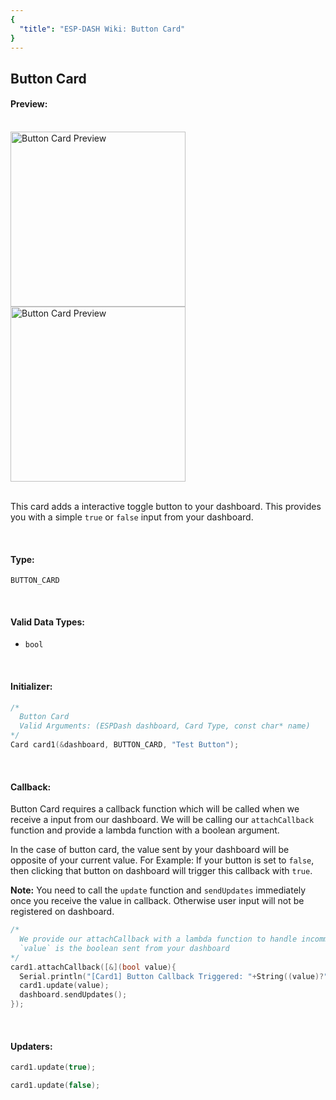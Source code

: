 ```yaml
---
{
  "title": "ESP-DASH Wiki: Button Card"
}
---
```

## Button Card


#### Preview:
<br>

<img src="~@assets/toggle-button-inactive.png" width="280px" alt="Button Card Preview">
<img src="~@assets/toggle-button-active.png" width="280px" alt="Button Card Preview">

<br>
<br>

This card adds a interactive toggle button to your dashboard. This provides you with a simple `true` or `false` input from your dashboard.

<br>

#### Type:
`BUTTON_CARD`

<br>

#### Valid Data Types:
- `bool`

<br>

#### Initializer:
```cpp
/* 
  Button Card
  Valid Arguments: (ESPDash dashboard, Card Type, const char* name)
*/
Card card1(&dashboard, BUTTON_CARD, "Test Button");
```

<br>

#### Callback:
Button Card requires a callback function which will be called when we receive a input from our dashboard. We will be calling our `attachCallback` function and provide a lambda function with a boolean argument.

In the case of button card, the value sent by your dashboard will be opposite of your current value. For Example: If your button is set to `false`, then clicking that button on dashboard will trigger this callback with `true`.

**Note:** You need to call the `update` function and `sendUpdates` immediately once you receive the value in callback. Otherwise user input will not be registered on dashboard.

```cpp
/*
  We provide our attachCallback with a lambda function to handle incomming data
  `value` is the boolean sent from your dashboard
*/
card1.attachCallback([&](bool value){
  Serial.println("[Card1] Button Callback Triggered: "+String((value)?"true":"false"));
  card1.update(value);
  dashboard.sendUpdates();
});
```

<br>

#### Updaters:

```cpp
card1.update(true);
```

```cpp
card1.update(false);
```
